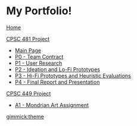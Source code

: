 # My Portfolio!

[Home](index.md)

[CPSC 481 Project]()
  
  * [Main Page](home.md)
  * [P0 - Team Contract](p0.md)
  * [P1 - User Research](p1.md)
  * [P2 - Ideation and Lo-Fi Prototypes](p2.md)
  * [P3 - Hi-Fi Prototypes and Heuristic Evaluations](p3.md)
  * [P4 - Final Report and Presentation](p4.md)
  
[CPSC 449 Project]()

  * [A1 - Mondrian Art Assignment](CPSC449.md)
  
[gimmick:theme](slate)



